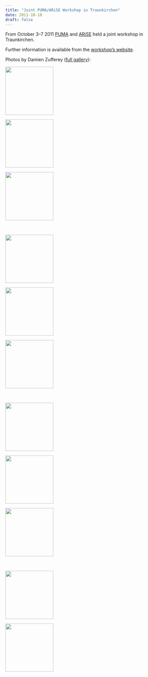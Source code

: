 ```yaml
---
title: "Joint PUMA/ARiSE Workshop in Traunkirchen"
date: 2011-10-10
draft: false
---
```

<p>From October 3–7 2011 <a href="http://puma.in.tum.de/" target="_blank">PUMA</a> and <a href="http://arise.or.at/" target="_blank">ARiSE</a> held a joint workshop in Traunkirchen.</p>
<p>Further information is available from the <a href="http://puma.in.tum.de/wiki/Traunkirchen_2011" target="_blank">workshop’s website</a>.</p>
<p>Photos by Damien Zufferey (<a href="http://pub.ist.ac.at/~zufferey/photo/Rise_Puma_2011_Traunkirchen/" target="_blank">full gallery</a>):</p>
<style type="text/css"><![CDATA[
			#gallery-1 {
				margin: auto;
			}
			#gallery-1 .gallery-item {
				float: left;
				margin-top: 10px;
				text-align: center;
				width: 33%;
			}
			#gallery-1 img {
				border: 2px solid #cfcfcf;
			}
			#gallery-1 .gallery-caption {
				margin-left: 0;
			}
			/* see gallery_shortcode() in wp-includes/media.php */
		]]></style>
<div id="gallery-1" class="gallery galleryid-462 gallery-columns-3 gallery-size-thumbnail"><dl class="gallery-item">
			<dt class="gallery-icon landscape">
				<a href="https://forsyte.at/2011/10/joint-pumaarise-workshop-in-traunkirchen/img-13/" rel="gallery-600"><img width="150" height="150" src="https://forsyte.at/wp-content/uploads/2011/10/img-13-150x150.jpg" class="attachment-thumbnail size-thumbnail" alt="" loading="lazy"/></a>
			</dt></dl><dl class="gallery-item">
			<dt class="gallery-icon landscape">
				<a href="https://forsyte.at/2011/10/joint-pumaarise-workshop-in-traunkirchen/img-19/" rel="gallery-601"><img width="150" height="150" src="https://forsyte.at/wp-content/uploads/2011/10/img-19-150x150.jpg" class="attachment-thumbnail size-thumbnail" alt="" loading="lazy"/></a>
			</dt></dl><dl class="gallery-item">
			<dt class="gallery-icon landscape">
				<a href="https://forsyte.at/2011/10/joint-pumaarise-workshop-in-traunkirchen/img-23/" rel="gallery-603"><img width="150" height="150" src="https://forsyte.at/wp-content/uploads/2011/10/img-23-150x150.jpg" class="attachment-thumbnail size-thumbnail" alt="" loading="lazy"/></a>
			</dt></dl><br style="clear: both"/><dl class="gallery-item">
			<dt class="gallery-icon landscape">
				<a href="https://forsyte.at/2011/10/joint-pumaarise-workshop-in-traunkirchen/img-24/" rel="gallery-605"><img width="150" height="150" src="https://forsyte.at/wp-content/uploads/2011/10/img-24-150x150.jpg" class="attachment-thumbnail size-thumbnail" alt="" loading="lazy"/></a>
			</dt></dl><dl class="gallery-item">
			<dt class="gallery-icon portrait">
				<a href="https://forsyte.at/2011/10/joint-pumaarise-workshop-in-traunkirchen/img-32/" rel="gallery-604"><img width="150" height="150" src="https://forsyte.at/wp-content/uploads/2011/10/img-32-150x150.jpg" class="attachment-thumbnail size-thumbnail" alt="" loading="lazy"/></a>
			</dt></dl><dl class="gallery-item">
			<dt class="gallery-icon portrait">
				<a href="https://forsyte.at/2011/10/joint-pumaarise-workshop-in-traunkirchen/img-46/" rel="gallery-598"><img width="150" height="150" src="https://forsyte.at/wp-content/uploads/2011/10/img-46-150x150.jpg" class="attachment-thumbnail size-thumbnail" alt="" loading="lazy"/></a>
			</dt></dl><br style="clear: both"/><dl class="gallery-item">
			<dt class="gallery-icon landscape">
				<a href="https://forsyte.at/2011/10/joint-pumaarise-workshop-in-traunkirchen/img-48/" rel="gallery-594"><img width="150" height="150" src="https://forsyte.at/wp-content/uploads/2011/10/img-48-150x150.jpg" class="attachment-thumbnail size-thumbnail" alt="" loading="lazy"/></a>
			</dt></dl><dl class="gallery-item">
			<dt class="gallery-icon landscape">
				<a href="https://forsyte.at/2011/10/joint-pumaarise-workshop-in-traunkirchen/img-54/" rel="gallery-596"><img width="150" height="150" src="https://forsyte.at/wp-content/uploads/2011/10/img-54-150x150.jpg" class="attachment-thumbnail size-thumbnail" alt="" loading="lazy"/></a>
			</dt></dl><dl class="gallery-item">
			<dt class="gallery-icon landscape">
				<a href="https://forsyte.at/2011/10/joint-pumaarise-workshop-in-traunkirchen/img-56/" rel="gallery-597"><img width="150" height="150" src="https://forsyte.at/wp-content/uploads/2011/10/img-56-150x150.jpg" class="attachment-thumbnail size-thumbnail" alt="" loading="lazy"/></a>
			</dt></dl><br style="clear: both"/><dl class="gallery-item">
			<dt class="gallery-icon landscape">
				<a href="https://forsyte.at/2011/10/joint-pumaarise-workshop-in-traunkirchen/img-57/" rel="gallery-599"><img width="150" height="150" src="https://forsyte.at/wp-content/uploads/2011/10/img-57-150x150.jpg" class="attachment-thumbnail size-thumbnail" alt="" loading="lazy"/></a>
			</dt></dl><dl class="gallery-item">
			<dt class="gallery-icon portrait">
				<a href="https://forsyte.at/2011/10/joint-pumaarise-workshop-in-traunkirchen/img-64/" rel="gallery-595"><img width="150" height="150" src="https://forsyte.at/wp-content/uploads/2011/10/img-64-150x150.jpg" class="attachment-thumbnail size-thumbnail" alt="" loading="lazy"/></a>
			</dt></dl>
			<br style="clear: both"/>
		</div>
